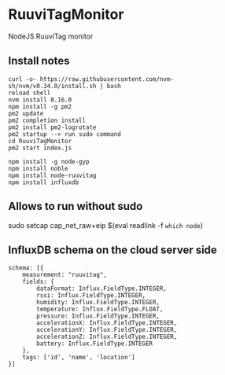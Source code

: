 # RuuviTagMonitor
NodeJS RuuviTag monitor

## Install notes
```
curl -o- https://raw.githubusercontent.com/nvm-sh/nvm/v0.34.0/install.sh | bash
reload shell
nvm install 8.16.0
npm install -g pm2
pm2 update
pm2 completion install
pm2 install pm2-logrotate
pm2 startup --> run sudo command
cd RuuviTagMonitor
pm2 start index.js

npm install -g node-gyp
npm install noble
npm install node-ruuvitag
npm install influxdb
```

## Allows to run without sudo
sudo setcap cap_net_raw+eip $(eval readlink -f `which node`)

## InfluxDB schema on the cloud server side
```
schema: [{
    measurement: "ruuvitag",
    fields: {
        dataFormat: Influx.FieldType.INTEGER,
        rssi: Influx.FieldType.INTEGER,
        humidity: Influx.FieldType.INTEGER,
        temperature: Influx.FieldType.FLOAT,
        pressure: Influx.FieldType.INTEGER,
        accelerationX: Influx.FieldType.INTEGER,
        accelerationY: Influx.FieldType.INTEGER,
        accelerationZ: Influx.FieldType.INTEGER,
        battery: Influx.FieldType.INTEGER
    },
    tags: ['id', 'name', 'location']
}]
```
